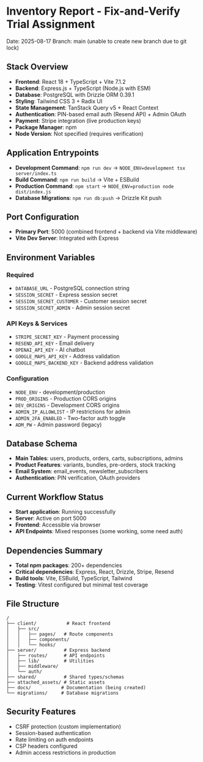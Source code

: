 # Inventory Report - Fix-and-Verify Trial Assignment
Date: 2025-08-17
Branch: main (unable to create new branch due to git lock)

## Stack Overview
- **Frontend**: React 18 + TypeScript + Vite 7.1.2
- **Backend**: Express.js + TypeScript (Node.js with ESM)
- **Database**: PostgreSQL with Drizzle ORM 0.39.1
- **Styling**: Tailwind CSS 3 + Radix UI
- **State Management**: TanStack Query v5 + React Context
- **Authentication**: PIN-based email auth (Resend API) + Admin OAuth
- **Payment**: Stripe integration (live production keys)
- **Package Manager**: npm
- **Node Version**: Not specified (requires verification)

## Application Entrypoints
- **Development Command**: `npm run dev` → `NODE_ENV=development tsx server/index.ts`
- **Build Command**: `npm run build` → Vite + ESBuild
- **Production Command**: `npm start` → `NODE_ENV=production node dist/index.js`
- **Database Migrations**: `npm run db:push` → Drizzle Kit push

## Port Configuration
- **Primary Port**: 5000 (combined frontend + backend via Vite middleware)
- **Vite Dev Server**: Integrated with Express

## Environment Variables
### Required
- `DATABASE_URL` - PostgreSQL connection string
- `SESSION_SECRET` - Express session secret
- `SESSION_SECRET_CUSTOMER` - Customer session secret
- `SESSION_SECRET_ADMIN` - Admin session secret

### API Keys & Services
- `STRIPE_SECRET_KEY` - Payment processing
- `RESEND_API_KEY` - Email delivery
- `OPENAI_API_KEY` - AI chatbot
- `GOOGLE_MAPS_API_KEY` - Address validation
- `GOOGLE_MAPS_BACKEND_KEY` - Backend address validation

### Configuration
- `NODE_ENV` - development/production
- `PROD_ORIGINS` - Production CORS origins
- `DEV_ORIGINS` - Development CORS origins
- `ADMIN_IP_ALLOWLIST` - IP restrictions for admin
- `ADMIN_2FA_ENABLED` - Two-factor auth toggle
- `ADM_PW` - Admin password (legacy)

## Database Schema
- **Main Tables**: users, products, orders, carts, subscriptions, admins
- **Product Features**: variants, bundles, pre-orders, stock tracking
- **Email System**: email_events, newsletter_subscribers
- **Authentication**: PIN verification, OAuth providers

## Current Workflow Status
- **Start application**: Running successfully
- **Server**: Active on port 5000
- **Frontend**: Accessible via browser
- **API Endpoints**: Mixed responses (some working, some need auth)

## Dependencies Summary
- **Total npm packages**: 200+ dependencies
- **Critical dependencies**: Express, React, Drizzle, Stripe, Resend
- **Build tools**: Vite, ESBuild, TypeScript, Tailwind
- **Testing**: Vitest configured but minimal test coverage

## File Structure
```
/
├── client/           # React frontend
│   ├── src/
│   │   ├── pages/   # Route components
│   │   ├── components/
│   │   └── hooks/
├── server/          # Express backend
│   ├── routes/      # API endpoints
│   ├── lib/         # Utilities
│   ├── middleware/
│   └── auth/
├── shared/          # Shared types/schemas
├── attached_assets/ # Static assets
├── docs/           # Documentation (being created)
└── migrations/     # Database migrations
```

## Security Features
- CSRF protection (custom implementation)
- Session-based authentication
- Rate limiting on auth endpoints
- CSP headers configured
- Admin access restrictions in production